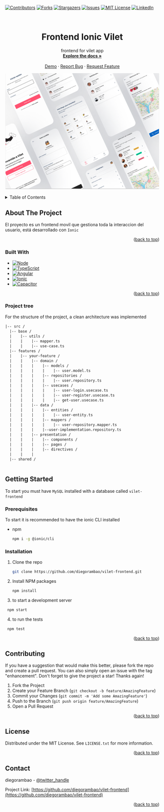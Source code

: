 <!-- Improved compatibility of back to top link: See: https://github.com/othneildrew/Best-README-Template/pull/73 -->

<a name="readme-top"></a>

<!--
*** Thanks for checking out the Best-README-Template. If you have a suggestion
*** that would make this better, please fork the repo and create a pull request
*** or simply open an issue with the tag "enhancement".
*** Don't forget to give the project a star!
*** Thanks again! Now go create something AMAZING! :D
-->

<!-- PROJECT SHIELDS -->
<!--
*** I'm using markdown "reference style" links for readability.
*** Reference links are enclosed in brackets [ ] instead of parentheses ( ).
*** See the bottom of this document for the declaration of the reference variables
*** for contributors-url, forks-url, etc. This is an optional, concise syntax you may use.
*** https://www.markdownguide.org/basic-syntax/#reference-style-links
-->

[![Contributors][contributors-shield]][contributors-url]
[![Forks][forks-shield]][forks-url]
[![Stargazers][stars-shield]][stars-url]
[![Issues][issues-shield]][issues-url]
[![MIT License][license-shield]][license-url]
[![LinkedIn][linkedin-shield]][linkedin-url]

<!-- PROJECT LOGO -->
<br />
<div align="center">

<h1 align="center">Frontend Ionic Vilet</h3>

  <p align="center">
    frontend for vilet app
    <br />
    <a href="https://github.com/diegorambao/vilet-frontend"><strong>Explore the docs »</strong></a>
    <br />
    <br />
    <a href="https://github.com/diegorambao/vilet-frontend">Demo</a>
    ·
    <a href="https://github.com/diegorambao/vilet-frontend/issues">Report Bug</a>
    ·
    <a href="https://github.com/diegorambao/vilet-frontend/issues">Request Feature</a>
  </p>
</div>

![Image mockup Vilet](mockup.png)

<!-- TABLE OF CONTENTS -->
<details>
  <summary>Table of Contents</summary>
  <ol>
    <li>
      <a href="#about-the-project">About The Project</a>
      <ul>
        <li><a href="#built-with">Built With</a></li>
      </ul>
    </li>
    <li>
      <a href="#getting-started">Getting Started</a>
      <ul>
        <li><a href="#prerequisites">Prerequisites</a></li>
        <li><a href="#installation">Installation</a></li>
      </ul>
    </li>
    <li><a href="#usage">Usage</a></li>
    <li><a href="#roadmap">Roadmap</a></li>
    <li><a href="#contributing">Contributing</a></li>
    <li><a href="#license">License</a></li>
    <li><a href="#contact">Contact</a></li>
    <li><a href="#acknowledgments">Acknowledgments</a></li>
  </ol>
</details>

<!-- ABOUT THE PROJECT -->

## About The Project

El proyecto es un frontend movil que gestiona toda la interaccion del usuario, está desarrollado con `Ionic`

<p align="right">(<a href="#readme-top">back to top</a>)</p>

### Built With

- [![Node][node]][node-url]
- [![TypeScript][typescript]][typescript-url]
- [![Angular][angular.js]][angular-url]
- [![Ionic][ionic]][ionic-url]
- [![Capacitor][capacitor]][capacitor-url]

<p align="right">(<a href="#readme-top">back to top</a>)</p>

### Project tree

For the structure of the project, a clean architecture was implemented

```
|-- src /
  |-- base /
  |    |-- utils /
  |    |    |-- mapper.ts
  |    |    |-- use-case.ts
  |-- features /
  |    |-- your-feature /
  |    |    |-- domain /
  |    |    |    |-- models /
  |    |    |    |    |-- user.model.ts
  |    |    |    |-- repositories /
  |    |    |    |    |-- user.repository.ts
  |    |    |    |-- usecases /
  |    |    |    |    |-- user-login.usecase.ts
  |    |    |    |    |-- user-register.usecase.ts
  |    |    |    |    |-- get-user.usecase.ts
  |    |    |-- data /
  |    |    |    |-- entities /
  |    |    |    |    |-- user-entity.ts
  |    |    |    |-- mappers /
  |    |    |    |    |-- user-repository.mapper.ts
  |    |    |    |--user-implementation.repository.ts
  |    |    |-- presentation /
  |    |    |    |-- components /
  |    |    |    |-- pages /
  |    |    |    |-- directives /
  |    |    |
  |-- shared /


```

<!-- GETTING STARTED -->

## Getting Started

To start you must have `MySQL` installed with a database called `vilet-frontend`

### Prerequisites

To start it is recommended to have the ionic CLI installed

- npm
  ```sh
  npm i -g @ionic/cli
  ```

### Installation

1. Clone the repo
   ```sh
   git clone https://github.com/diegorambao/vilet-frontend.git
   ```
2. Install NPM packages

   ```sh
   npm install
   ```

3. to start a development server

```sh
 npm start
```

4. to run the tests

```sh
 npm test
```

<!-- <p align="right">(<a href="#readme-top">back to top</a>)</p> -->

<!-- USAGE EXAMPLES -->

<!-- ROADMAP -->

<!-- ## Roadmap

- [ ] Feature 1
- [ ] Feature 2
- [ ] Feature 3
  - [ ] Nested Feature

See the [open issues](https://github.com/diegorambao/vilet-frontend/issues) for a full list of proposed features (and known issues). -->

<p align="right">(<a href="#readme-top">back to top</a>)</p>

<!-- CONTRIBUTING -->

## Contributing

If you have a suggestion that would make this better, please fork the repo and create a pull request. You can also simply open an issue with the tag "enhancement".
Don't forget to give the project a star! Thanks again!

1. Fork the Project
2. Create your Feature Branch (`git checkout -b feature/AmazingFeature`)
3. Commit your Changes (`git commit -m 'Add some AmazingFeature'`)
4. Push to the Branch (`git push origin feature/AmazingFeature`)
5. Open a Pull Request

<p align="right">(<a href="#readme-top">back to top</a>)</p>

<!-- LICENSE -->

## License

Distributed under the MIT License. See `LICENSE.txt` for more information.

<p align="right">(<a href="#readme-top">back to top</a>)</p>

<!-- CONTACT -->

## Contact

diegorambao - [@twitter_handle](https://twitter.com/diegorambao)

Project Link: [https://github.com/diegorambao/vilet-frontend](https://github.com/diegorambao/vilet-frontend)

<p align="right">(<a href="#readme-top">back to top</a>)</p>

<!-- ACKNOWLEDGMENTS -->

<!-- ## Acknowledgments

- []()
- []()
- []()

<p align="right">(<a href="#readme-top">back to top</a>)</p> -->

<!-- MARKDOWN LINKS & IMAGES -->
<!-- https://www.markdownguide.org/basic-syntax/#reference-style-links -->

[contributors-shield]: https://img.shields.io/github/contributors/diegorambao/vilet-frontend.svg?style=for-the-badge
[contributors-url]: https://github.com/diegorambao/vilet-frontend/graphs/contributors
[forks-shield]: https://img.shields.io/github/forks/diegorambao/vilet-frontend.svg?style=for-the-badge
[forks-url]: https://github.com/diegorambao/vilet-frontend/network/members
[stars-shield]: https://img.shields.io/github/stars/diegorambao/vilet-frontend.svg?style=for-the-badge
[stars-url]: https://github.com/diegorambao/vilet-frontend/stargazers
[issues-shield]: https://img.shields.io/github/issues/diegorambao/vilet-frontend.svg?style=for-the-badge
[issues-url]: https://github.com/diegorambao/vilet-frontend/issues
[license-shield]: https://img.shields.io/github/license/diegorambao/vilet-frontend.svg?style=for-the-badge
[license-url]: https://github.com/diegorambao/vilet-frontend/blob/master/LICENSE.txt
[linkedin-shield]: https://img.shields.io/badge/-LinkedIn-black.svg?style=for-the-badge&logo=linkedin&colorB=555
[linkedin-url]: https://linkedin.com/in/linkedin_username
[node]: https://img.shields.io/badge/Nodejs-green?style=for-the-badge&logo=nodedotjs&logoColor=white
[node-url]: https://nestjs.com/
[angular.js]: https://img.shields.io/badge/angular.js-red?style=for-the-badge&logo=angular&logoColor=white
[angular-url]: https://angularjs.com/
[ionic]: https://img.shields.io/badge/ionic-blue?style=for-the-badge&logo=ionic&logoColor=white
[ionic-url]: https://www.ionic.com/
[typescript]: https://img.shields.io/badge/TypeScript-blue?style=for-the-badge&logo=typescript&logoColor=white
[typescript-url]: https://www.typescriptlang.org/
[capacitor]: https://img.shields.io/badge/capacitor-blue?style=for-the-badge&logo=capacitor&logoColor=white
[capacitor-url]: https://www.capacitorlang.org/

```

```
